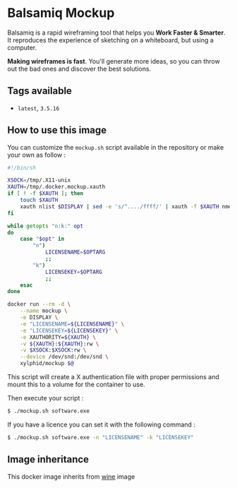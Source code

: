 # Balsamiq Mockup

Balsamiq is a rapid wireframing tool that helps you **Work Faster & Smarter**. It reproduces the experience of sketching on a whiteboard, but using a computer.

**Making wireframes is fast**. You'll generate more ideas, so you can throw out the bad ones and discover the best solutions. 

## Tags available

- `latest`, `3.5.16`

## How to use this image

You can customize the `mockup.sh` script available in the repository or make your own as follow :
```bash
#!/bin/sh

XSOCK=/tmp/.X11-unix
XAUTH=/tmp/.docker.mockup.xauth
if [ ! -f $XAUTH ]; then
    touch $XAUTH
    xauth nlist $DISPLAY | sed -e 's/^..../ffff/' | xauth -f $XAUTH nmerge -
fi

while getopts "n:k:" opt
do
    case "$opt" in
        "n")
            LICENSENAME=$OPTARG
            ;;
        "k")
            LICENSEKEY=$OPTARG
            ;;
    esac
done

docker run --rm -d \
    --name mockup \
    -e DISPLAY \
    -e "LICENSENAME=${LICENSENAME}" \
    -e "LICENSEKEY=${LICENSEKEY}" \
    -e XAUTHORITY=${XAUTH} \
    -v ${XAUTH}:${XAUTH}:rw \
    -v $XSOCK:$XSOCK:rw \
    --device /dev/snd:/dev/snd \
    xylphid/mockup $@
```

This script will create a X authentication file with proper permissions and mount this to a volume for the container to use.

Then execute your script :
```bash
$ ./mockup.sh software.exe
```

If you have a licence you can set it with the following command :
```bash
$ ./mockup.sh software.exe -n "LICENSENAME" -k "LICENSEKEY"
```

## Image inheritance

This docker image inherits from [wine](https://hub.docker.com/r/xylphid/wine) image